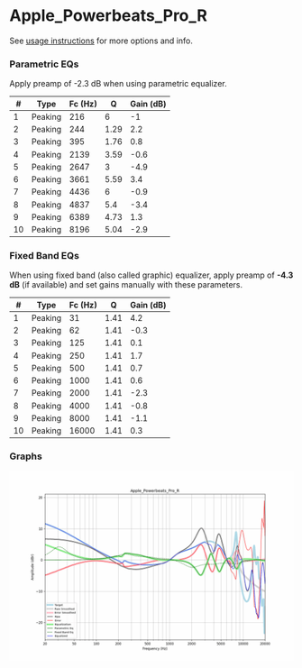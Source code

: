 # Apple_Powerbeats_Pro_R
See [usage instructions](https://github.com/jaakkopasanen/AutoEq#usage) for more options and info.

### Parametric EQs
Apply preamp of -2.3 dB when using parametric equalizer.

|   # | Type    |   Fc (Hz) |    Q |   Gain (dB) |
|-----|---------|-----------|------|-------------|
|   1 | Peaking |       216 | 6    |        -1   |
|   2 | Peaking |       244 | 1.29 |         2.2 |
|   3 | Peaking |       395 | 1.76 |         0.8 |
|   4 | Peaking |      2139 | 3.59 |        -0.6 |
|   5 | Peaking |      2647 | 3    |        -4.9 |
|   6 | Peaking |      3661 | 5.59 |         3.4 |
|   7 | Peaking |      4436 | 6    |        -0.9 |
|   8 | Peaking |      4837 | 5.4  |        -3.4 |
|   9 | Peaking |      6389 | 4.73 |         1.3 |
|  10 | Peaking |      8196 | 5.04 |        -2.9 |

### Fixed Band EQs
When using fixed band (also called graphic) equalizer, apply preamp of **-4.3 dB** (if available) and set gains manually with these parameters.

|   # | Type    |   Fc (Hz) |    Q |   Gain (dB) |
|-----|---------|-----------|------|-------------|
|   1 | Peaking |        31 | 1.41 |         4.2 |
|   2 | Peaking |        62 | 1.41 |        -0.3 |
|   3 | Peaking |       125 | 1.41 |         0.1 |
|   4 | Peaking |       250 | 1.41 |         1.7 |
|   5 | Peaking |       500 | 1.41 |         0.7 |
|   6 | Peaking |      1000 | 1.41 |         0.6 |
|   7 | Peaking |      2000 | 1.41 |        -2.3 |
|   8 | Peaking |      4000 | 1.41 |        -0.8 |
|   9 | Peaking |      8000 | 1.41 |        -1.1 |
|  10 | Peaking |     16000 | 1.41 |         0.3 |

### Graphs
![](./Apple_Powerbeats_Pro_R.png)
